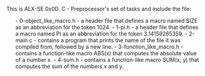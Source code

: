 This is ALX-SE 0x0D. C - Preprocessor's set of tasks and include the file:

<ul>
- 0-object_like_macro.h - a header file that defines a macro named SIZE as an abbreviation for the token 1024.
- 1-pi.h - a header file that defines a macro named PI as an abbreviation for the token 3.14159265359.
- 2-main.c - contains a program that prints the name of the file it was compiled from, followed by a new line.
- 3-function_like_macro.h - contains a function-like macro ABS(x) that computes the absolute value of a number x.
- 4-sum.h - contains a function-like macro SUM(x, y) that computes the sum of the numbers x and y.
</ul>
